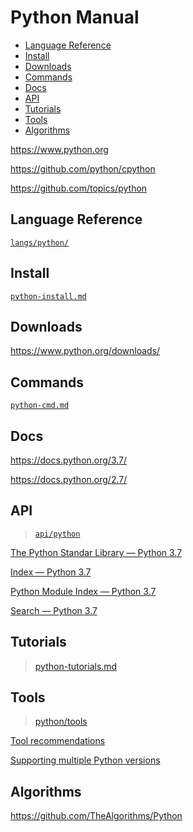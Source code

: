 <!-- omit in toc -->
# Python Manual

- [Language Reference](#language-reference)
- [Install](#install)
- [Downloads](#downloads)
- [Commands](#commands)
- [Docs](#docs)
- [API](#api)
- [Tutorials](#tutorials)
- [Tools](#tools)
- [Algorithms](#algorithms)

<https://www.python.org>

<https://github.com/python/cpython>

<https://github.com/topics/python>

## Language Reference

[`langs/python/`](/langs/python/README.md)

## Install

[`python-install.md`](python-install.md)

## Downloads

<https://www.python.org/downloads/>

## Commands

[`python-cmd.md`](python-cmd.md)

## Docs

<https://docs.python.org/3.7/>

<https://docs.python.org/2.7/>

## API

> [`api/python`](/api/python/README.md)

[The Python Standar Library — Python 3.7](https://docs.python.org/3.7/library/index.html)

[Index — Python 3.7](https://docs.python.org/3.7/genindex.html)

[Python Module Index — Python 3.7](https://docs.python.org/3.7/py-modindex.html)

[Search — Python 3.7](https://docs.python.org/3.7/search.html)

## Tutorials

> [python-tutorials.md](python-tutorials.md)

## Tools

> [python/tools](/manuals/python/tools/README.md)

[Tool recommendations](https://packaging.python.org/guides/tool-recommendations/)

[Supporting multiple Python versions](https://packaging.python.org/guides/supporting-multiple-python-versions/)

## Algorithms

<https://github.com/TheAlgorithms/Python>
